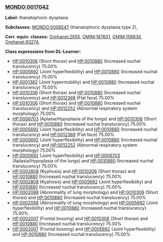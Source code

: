 
### [MONDO:0017042](http://purl.obolibrary.org/obo/MONDO_0017042)
**Label:** thanatophoric dysplasia

**Subclasses:** [MONDO:0008547](http://purl.obolibrary.org/obo/MONDO_0008547) (thanatophoric dysplasia type 2), 

**Corr. equiv. classes:** [Orphanet:2655](http://www.orpha.net/ORDO/Orphanet_2655), [OMIM:187601](http://purl.obolibrary.org/obo/OMIM_187601), [OMIM:156830](http://purl.obolibrary.org/obo/OMIM_156830), [Orphanet:93274](http://www.orpha.net/ORDO/Orphanet_93274), 

**Class expressions from DL-Learner:**

- [HP:0010306](http://purl.obolibrary.org/obo/HP_0010306) (Short thorax) and [HP:0010880](http://purl.obolibrary.org/obo/HP_0010880) (Increased nuchal translucency) 75.00%
- [HP:0005692](http://purl.obolibrary.org/obo/HP_0005692) (Joint hyperflexibility) and [HP:0010880](http://purl.obolibrary.org/obo/HP_0010880) (Increased nuchal translucency) 75.00%
- [HP:0001382](http://purl.obolibrary.org/obo/HP_0001382) (Joint hypermobility) and [HP:0010880](http://purl.obolibrary.org/obo/HP_0010880) (Increased nuchal translucency) 75.00%
- [HP:0010306](http://purl.obolibrary.org/obo/HP_0010306) (Short thorax) and [HP:0010880](http://purl.obolibrary.org/obo/HP_0010880) (Increased nuchal translucency) and [HP:0012368](http://purl.obolibrary.org/obo/HP_0012368) (Flat face) 75.00%
- [HP:0010306](http://purl.obolibrary.org/obo/HP_0010306) (Short thorax) and [HP:0010880](http://purl.obolibrary.org/obo/HP_0010880) (Increased nuchal translucency) and [HP:0012252](http://purl.obolibrary.org/obo/HP_0012252) (Abnormal respiratory system morphology) 75.00%
- [HP:0006703](http://purl.obolibrary.org/obo/HP_0006703) (Aplasia/Hypoplasia of the lungs) and [HP:0010306](http://purl.obolibrary.org/obo/HP_0010306) (Short thorax) and [HP:0010880](http://purl.obolibrary.org/obo/HP_0010880) (Increased nuchal translucency) 75.00%
- [HP:0005692](http://purl.obolibrary.org/obo/HP_0005692) (Joint hyperflexibility) and [HP:0010880](http://purl.obolibrary.org/obo/HP_0010880) (Increased nuchal translucency) and [HP:0012368](http://purl.obolibrary.org/obo/HP_0012368) (Flat face) 75.00%
- [HP:0005692](http://purl.obolibrary.org/obo/HP_0005692) (Joint hyperflexibility) and [HP:0010880](http://purl.obolibrary.org/obo/HP_0010880) (Increased nuchal translucency) and [HP:0012252](http://purl.obolibrary.org/obo/HP_0012252) (Abnormal respiratory system morphology) 75.00%
- [HP:0005692](http://purl.obolibrary.org/obo/HP_0005692) (Joint hyperflexibility) and [HP:0006703](http://purl.obolibrary.org/obo/HP_0006703) (Aplasia/Hypoplasia of the lungs) and [HP:0010880](http://purl.obolibrary.org/obo/HP_0010880) (Increased nuchal translucency) 75.00%
- [HP:0002808](http://purl.obolibrary.org/obo/HP_0002808) (Kyphosis) and [HP:0010306](http://purl.obolibrary.org/obo/HP_0010306) (Short thorax) and [HP:0010880](http://purl.obolibrary.org/obo/HP_0010880) (Increased nuchal translucency) 75.00%
- [HP:0002808](http://purl.obolibrary.org/obo/HP_0002808) (Kyphosis) and [HP:0005692](http://purl.obolibrary.org/obo/HP_0005692) (Joint hyperflexibility) and [HP:0010880](http://purl.obolibrary.org/obo/HP_0010880) (Increased nuchal translucency) 75.00%
- [HP:0002088](http://purl.obolibrary.org/obo/HP_0002088) (Abnormality of lung morphology) and [HP:0010306](http://purl.obolibrary.org/obo/HP_0010306) (Short thorax) and [HP:0010880](http://purl.obolibrary.org/obo/HP_0010880) (Increased nuchal translucency) 75.00%
- [HP:0002088](http://purl.obolibrary.org/obo/HP_0002088) (Abnormality of lung morphology) and [HP:0005692](http://purl.obolibrary.org/obo/HP_0005692) (Joint hyperflexibility) and [HP:0010880](http://purl.obolibrary.org/obo/HP_0010880) (Increased nuchal translucency) 75.00%
- [HP:0002007](http://purl.obolibrary.org/obo/HP_0002007) (Frontal bossing) and [HP:0010306](http://purl.obolibrary.org/obo/HP_0010306) (Short thorax) and [HP:0010880](http://purl.obolibrary.org/obo/HP_0010880) (Increased nuchal translucency) 75.00%
- [HP:0002007](http://purl.obolibrary.org/obo/HP_0002007) (Frontal bossing) and [HP:0005692](http://purl.obolibrary.org/obo/HP_0005692) (Joint hyperflexibility) and [HP:0010880](http://purl.obolibrary.org/obo/HP_0010880) (Increased nuchal translucency) 75.00%


